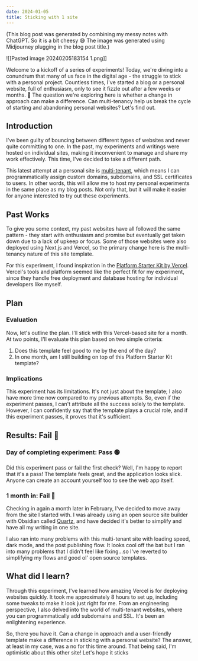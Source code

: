 ```yaml
---
date: 2024-01-05
title: Sticking with 1 site
---
```


(This blog post was generated by combining my messy notes with ChatGPT. So it is a bit cheesy 😅 The image was generated using Midjourney plugging in the blog post title.)
 
![[Pasted image 20240205183154 1.png]]

Welcome to a kickoff of a series of experiments! Today, we're diving into a conundrum that many of us face in the digital age - the struggle to stick with a personal project. Countless times, I've started a blog or a personal website, full of enthusiasm, only to see it fizzle out after a few weeks or months. 🙈 The question we're exploring here is whether a change in approach can make a difference. Can multi-tenancy help us break the cycle of starting and abandoning personal websites? Let's find out.

## **Introduction**

I've been guilty of bouncing between different types of websites and never quite committing to one. In the past, my experiments and writings were hosted on individual sites, making it inconvenient to manage and share my work effectively. This time, I've decided to take a different path.

This latest attempt at a personal site is [multi-tenant](https://en.wikipedia.org/wiki/Multitenancy), which means I can programmatically assign custom domains, subdomains, and SSL certificates to users. In other words, this will allow me to host my personal experiments in the same place as my blog posts. Not only that, but it will make it easier for anyone interested to try out these experiments.

## **Past Works**

To give you some context, my past websites have all followed the same pattern - they start with enthusiasm and promise but eventually get taken down due to a lack of upkeep or focus. Some of those websites were also deployed using Next.js and Vercel, so the primary change here is the multi-tenancy nature of this site template.

For this experiment, I found inspiration in the [Platform Starter Kit by Vercel](https://demo.vercel.pub/). Vercel's tools and platform seemed like the perfect fit for my experiment, since they handle free deployment and database hosting for individual developers like myself.

## **Plan**

### **Evaluation**

Now, let's outline the plan. I'll stick with this Vercel-based site for a month. At two points, I'll evaluate this plan based on two simple criteria:

1. Does this template feel good to me by the end of the day?
2. In one month, am I still building on top of this Platform Starter Kit template?

### **Implications**

This experiment has its limitations. It's not just about the template; I also have more time now compared to my previous attempts. So, even if the experiment passes, I can't attribute all the success solely to the template. However, I can confidently say that the template plays a crucial role, and if this experiment passes, it proves that it's sufficient.

## **Results: Fail 🔴**

### Day of completing experiment: Pass 🟢

Did this experiment pass or fail the first check? Well, I'm happy to report that it's a pass! The template feels great, and the application looks slick. Anyone can create an account yourself too to see the web app itself.

### 1 month in: Fail 🔴

Checking in again a month later in February, I've decided to move away from the site I started with. I was already using an open source site builder with Obsidian called [Quartz](https://quartz.jzhao.xyz/), and have decided it's better to simplify and have all my writing in one site. 

I also ran into many problems with this multi-tenant site with loading speed, dark mode, and the post publishing flow. It looks cool off the bat but I ran into many problems that I didn't feel like fixing...so I've reverted to simplifying my flows and good ol' open source templates. 

## **What did I learn?**

Through this experiment, I've learned how amazing Vercel is for deploying websites quickly. It took me approximately 8 hours to set up, including some tweaks to make it look just right for me. From an engineering perspective, I also delved into the world of multi-tenant websites, where you can programmatically add subdomains and SSL. It's been an enlightening experience.

So, there you have it. Can a change in approach and a user-friendly template make a difference in sticking with a personal website? The answer, at least in my case, was a no for this time around. That being said, I'm optimistic about this other site! Let's hope it sticks
